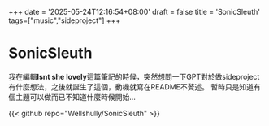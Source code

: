 +++
date = '2025-05-24T12:16:54+08:00'
draft = false
title = 'SonicSleuth'
tags=["music","sideproject"]
+++

# SonicSleuth
我在編輯**Isnt she lovely**這篇筆記的時候，突然想問一下GPT對於做sideproject有什麼想法，之後就誕生了這個，動機就寫在README不贅述。
暫時只是知道有個主題可以做而已不知道什麼時候開始...

{{< github repo="Wellshully/SonicSleuth" >}}

